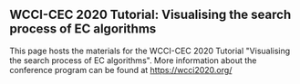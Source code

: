 ## WCCI-CEC 2020 Tutorial: Visualising the search process of EC algorithms

This page hosts the materials for the WCCI-CEC 2020 Tutorial "Visualising the search process of EC algorithms". More information about the conference program can be found at https://wcci2020.org/


